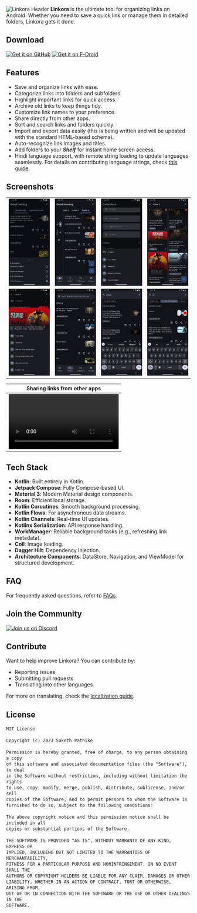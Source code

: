 ![Linkora Header](https://github.com/user-attachments/assets/30302044-6c21-4179-88e0-ed0c513a4a59)
**Linkora** is the ultimate tool for organizing links on Android. Whether you need to save a quick link or manage them in detailed folders, Linkora gets it done.

## Download

[<img src="https://github.com/user-attachments/assets/a50513b3-dbf8-48c1-bff8-1f4215fefbb9"
alt="Get it on GitHub"
height="80">](https://github.com/sakethpathike/Linkora/releases) [<img src="https://f-droid.org/badge/get-it-on.png"
    alt="Get it on F-Droid"
    height="80">](https://f-droid.org/packages/com.sakethh.linkora)


## Features

- Save and organize links with ease.
- Categorize links into folders and subfolders.
- Highlight important links for quick access.
- Archive old links to keep things tidy.
- Customize link names to your preference.
- Share directly from other apps.
- Sort and search links and folders quickly.
- Import and export data easily (this is being written and will be updated with the standard HTML-based schema).
- Auto-recognize link images and titles.
- Add folders to your **_Shelf_** for instant home screen access.
- Hindi language support, with remote string loading to update languages seamlessly. For details on contributing language strings, check [this guide](https://github.com/sakethpathike/LinkoraLocalizationServer/blob/master/README.md).

## Screenshots

|                                         |  |  |  |
|-----------------------------------------|-----------------------|-----------------------|-----------------------|
| ![Linkora UI Screenshot](assets/1.jpeg) | ![Linkora UI Screenshot](assets/2.jpeg) | ![Linkora UI Screenshot](assets/3.jpeg) | ![Linkora UI Screenshot](assets/4.jpeg) |
| ![Linkora UI Screenshot](assets/5.jpeg) | ![Linkora UI Screenshot](assets/6.jpeg) | ![Linkora UI Screenshot](assets/7.jpeg) | ![Linkora UI Screenshot](assets/8.jpeg) |

|                            Sharing links from other apps                            |
|:-----------------------------------------------------------------------------------:|
| <video src="https://github.com/user-attachments/assets/b1614d54-2df6-46d0-865a-f6ba16854c6c"></video> |

## Tech Stack

- **Kotlin**: Built entirely in Kotlin.
- **Jetpack Compose**: Fully Compose-based UI.
- **Material 3**: Modern Material design components.
- **Room**: Efficient local storage.
- **Kotlin Coroutines**: Smooth background processing.
- **Kotlin Flows**: For asynchronous data streams.
- **Kotlin Channels**: Real-time UI updates.
- **Kotlinx Serialization**: API response handling.
- **WorkManager**: Reliable background tasks (e.g., refreshing link metadata).
- **Coil**: Image loading.
- **Dagger Hilt**: Dependency Injection.
- **Architecture Components**: DataStore, Navigation, and ViewModel for structured development.

## FAQ

For frequently asked questions, refer to [FAQs](./wiki/FAQs.md).

## Join the Community

[![Join us on Discord](https://discord.com/api/guilds/1214971383352664104/widget.png?style=banner2)](https://discord.gg/ZDBXNtv8MD)

## Contribute

Want to help improve Linkora? You can contribute by:

- Reporting issues
- Submitting pull requests
- Translating into other languages

For more on translating, check the [localization guide](https://github.com/sakethpathike/LinkoraLocalizationServer/blob/master/README.md).

## License

```
MIT License

Copyright (c) 2023 Saketh Pathike

Permission is hereby granted, free of charge, to any person obtaining a copy
of this software and associated documentation files (the "Software"), to deal
in the Software without restriction, including without limitation the rights
to use, copy, modify, merge, publish, distribute, sublicense, and/or sell
copies of the Software, and to permit persons to whom the Software is
furnished to do so, subject to the following conditions:

The above copyright notice and this permission notice shall be included in all
copies or substantial portions of the Software.

THE SOFTWARE IS PROVIDED "AS IS", WITHOUT WARRANTY OF ANY KIND, EXPRESS OR
IMPLIED, INCLUDING BUT NOT LIMITED TO THE WARRANTIES OF MERCHANTABILITY,
FITNESS FOR A PARTICULAR PURPOSE AND NONINFRINGEMENT. IN NO EVENT SHALL THE
AUTHORS OR COPYRIGHT HOLDERS BE LIABLE FOR ANY CLAIM, DAMAGES OR OTHER
LIABILITY, WHETHER IN AN ACTION OF CONTRACT, TORT OR OTHERWISE, ARISING FROM,
OUT OF OR IN CONNECTION WITH THE SOFTWARE OR THE USE OR OTHER DEALINGS IN THE
SOFTWARE.
```
